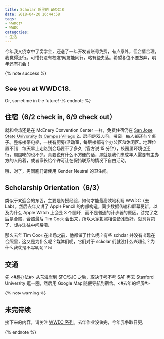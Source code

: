 ```yaml
---
title: Scholar 眼里的 WWDC18
date: 2018-04-20 16:44:58
tags:
- WWDC17
- WWDC
categories:
- 生活
---
```


今年我又侥幸中了奖学金，还送了一年开发者账号免费，有点意外，但合情合理，我觉得还行。可惜仍没有校友/网友能同行，略有些失落。希望各位不要放弃，明年还有机会！

{% note success %}
## See you at WWDC18.

Or, sometime in the future!
{% endnote %}

<!-- more -->

## 住宿（6/2 check in, 6/9 check out）

就和会场还是在 McEnery Convention Center 一样，免费住宿仍在 [San Jose State University 的 Campus Village 2](https://maps.apple.com/?address=300%20Calle%208,%20San%20Lorenzo,%20PR%20%2000754,%20United%20States&auid=6405642249850496317&ll=37.334990,-121.878644&lsp=9902&q=Campus%20Village%202&t=m)。房间是双人间，带窗，每人都还有个桌子。整栋楼带电梯，一楼有厨房/活动室，每层楼都有个办公区和休闲区。地理位置不错：每天早上走路到会场要不了多久（官方说 15 分钟），校园里环境也还行，周围吃的也不少。真要说有什么不方便的话，那就是我们未成年人需要有主办方的人陪着，或者家长给个许可让在保持联系的情况下自由活动。

哦，对了，男同胞们请使用 Gender Neutral 的卫生间。

## Scholarship Orientation（6/3）

类似于欢迎会的东西，主要是传授经验，如何才能最高效地利用 WWDC（去 Lab）。然后去年又讲了 Apple Pencil 的内部构造，同步数据传输和屏幕更新，以及为什么 Apple Watch 上会是 3 个圆环，而不是普通的计步器的原因。讲完了之后是合照，合照最后 Tim Cook 会出来，所以大家把照相设备准备好，就别背包了，想办法往中间蹭吧。

那么去年 Tim Cook 在出场之前，他都做了什么呢？有些 scholar 并没有出现在合照里，这又是为什么呢？媒体们呢，它们对于 scholar 们就没什么兴趣么？为什么我就是不写明呢？😏

## 交通

先 <#想办法#> 从东海岸到 SFO/SJC 之后，取决于考不考 SAT 再去 Stanford University 逛一圈，然后用 Google Map 随便导航到宿舍。<#去年的经历#>

{% note warning %}
## 未完待续

接下来的内容，请关注 [WWDC 系列](/tags/WWDC/)。去年作业没做完，今年我争取日更。

{% endnote %}
